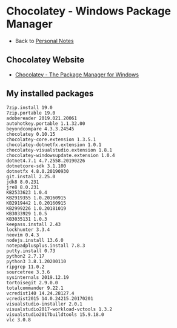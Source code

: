 # Chocolatey - Windows Package Manager

- Back to [Personal Notes](README.md)

## Chocolatey Website

- [Chocolatey - The Package Manager for Windows](https://chocolatey.org/)

## My installed packages

    7zip.install 19.0
    7zip.portable 19.0
    adobereader 2019.021.20061
    autohotkey.portable 1.1.32.00
    beyondcompare 4.3.3.24545
    chocolatey 0.10.15
    chocolatey-core.extension 1.3.5.1
    chocolatey-dotnetfx.extension 1.0.1
    chocolatey-visualstudio.extension 1.8.1
    chocolatey-windowsupdate.extension 1.0.4
    dotnet4.7.1 4.7.2558.20190226
    dotnetcore-sdk 3.1.100
    dotnetfx 4.8.0.20190930
    git.install 2.25.0
    jdk8 8.0.231
    jre8 8.0.231
    KB2533623 1.0.4
    KB2919355 1.0.20160915
    KB2919442 1.0.20160915
    KB2999226 1.0.20181019
    KB3033929 1.0.5
    KB3035131 1.0.3
    keepass.install 2.43
    lockhunter 3.3.4
    neovim 0.4.3
    nodejs.install 13.6.0
    notepadplusplus.install 7.8.3
    putty.install 0.73
    python2 2.7.17
    python3 3.8.1.20200110
    ripgrep 11.0.2
    sourcetree 3.3.6
    sysinternals 2019.12.19
    tortoisegit 2.9.0.0
    totalcommander 9.22.1
    vcredist140 14.24.28127.4
    vcredist2015 14.0.24215.20170201
    visualstudio-installer 2.0.1
    visualstudio2017-workload-vctools 1.3.2
    visualstudio2017buildtools 15.9.18.0
    vlc 3.0.8

